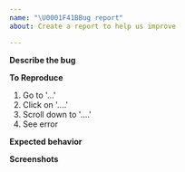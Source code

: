 ```yaml
---
name: "\U0001F41BBug report"
about: Create a report to help us improve

---
```


**Describe the bug**
<!-- A clear and concise description of what the bug is. -->

**To Reproduce**
<!-- Steps to reproduce the behavior: -->
1. Go to '...'
2. Click on '....'
3. Scroll down to '....'
4. See error

**Expected behavior**
<!-- A clear and concise description of what you expected to happen. -->

<!-- 
**Project with bug reproduced**
  Do you have an example project? Link it here and it will help us reproduce! 
--> 

**Screenshots**
<!-- If applicable, add screenshots to help explain your problem. -->
